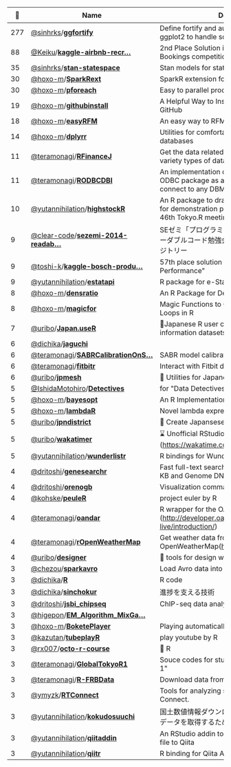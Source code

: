 |:star2: | Name | Description | 🌍|
|---|---|---|---|
|277|[@sinhrks](https://github.com/sinhrks)/[**ggfortify**](https://github.com/sinhrks/ggfortify)|Define fortify and autoplot functions to allow ggplot2 to handle some popular R packages.||
|88|[@Keiku](https://github.com/Keiku)/[**kaggle-airbnb-recr…**](https://github.com/Keiku/kaggle-airbnb-recruiting-new-user-bookings)|2nd Place Solution in Kaggle Airbnb New User Bookings competition||
|35|[@sinhrks](https://github.com/sinhrks)/[**stan-statespace**](https://github.com/sinhrks/stan-statespace)|Stan models for state space time series||
|30|[@hoxo-m](https://github.com/hoxo-m)/[**SparkRext**](https://github.com/hoxo-m/SparkRext)|SparkR extension for closer to dplyr|[:arrow_upper_right:](https://github.com/hoxo-m/SparkRext)|
|30|[@hoxo-m](https://github.com/hoxo-m)/[**pforeach**](https://github.com/hoxo-m/pforeach)|Easy to parallel processing in R||
|19|[@hoxo-m](https://github.com/hoxo-m)/[**githubinstall**](https://github.com/hoxo-m/githubinstall)|A Helpful Way to Install R Packages Hosted on GitHub|[:arrow_upper_right:](http://hoxo-m.github.io/githubinstall/)|
|18|[@hoxo-m](https://github.com/hoxo-m)/[**easyRFM**](https://github.com/hoxo-m/easyRFM)|An easy way to RFM analysis by R||
|14|[@hoxo-m](https://github.com/hoxo-m)/[**dplyrr**](https://github.com/hoxo-m/dplyrr)|Utilities for comfortable use of dplyr with databases||
|11|[@teramonagi](https://github.com/teramonagi)/[**RFinanceJ**](https://github.com/teramonagi/RFinanceJ)|Get the data related to finance in Japan using variety types of data sources||
|11|[@teramonagi](https://github.com/teramonagi)/[**RODBCDBI**](https://github.com/teramonagi/RODBCDBI)|An implementation of R's DBI interface using ODBC package as a back-end. This allows R to connect to any DBMS that has a ODBC driver.|[:arrow_upper_right:](https://cran.r-project.org/web/packages/RODBCDBI/index.html)|
|10|[@yutannihilation](https://github.com/yutannihilation)/[**highstockR**](https://github.com/yutannihilation/highstockR)|An R package to draw highstock charts. This is for demonstration purpose of htmlwidgets at 46th Tokyo.R meeting.||
|9|[@clear-code](https://github.com/clear-code)/[**sezemi-2014-readab…**](https://github.com/clear-code/sezemi-2014-readable-code)|SEゼミ「プログラミングが好きな学生のためのリーダブルコード勉強会」関連のデータを置くリポジトリー||
|9|[@toshi-k](https://github.com/toshi-k)/[**kaggle-bosch-produ…**](https://github.com/toshi-k/kaggle-bosch-production-line-performance)|57th place solution in "Bosch Production Line Performance"||
|9|[@yutannihilation](https://github.com/yutannihilation)/[**estatapi**](https://github.com/yutannihilation/estatapi)|R package for e-Stat API in Japan||
|8|[@hoxo-m](https://github.com/hoxo-m)/[**densratio**](https://github.com/hoxo-m/densratio)|An R Package for Density Ratio Estimation|[:arrow_upper_right:](https://github.com/hoxo-m/densratio)|
|8|[@hoxo-m](https://github.com/hoxo-m)/[**magicfor**](https://github.com/hoxo-m/magicfor)|Magic Functions to Obtain Results from for Loops in R|[:arrow_upper_right:](https://github.com/hoxo-m/magicfor)|
|7|[@uribo](https://github.com/uribo)/[**Japan.useR**](https://github.com/uribo/Japan.useR)|:crossed_flags:Japanese R user community materials and information datasets||
|6|[@dichika](https://github.com/dichika)/[**jaguchi**](https://github.com/dichika/jaguchi)|||
|6|[@teramonagi](https://github.com/teramonagi)/[**SABRCalibrationOnS…**](https://github.com/teramonagi/SABRCalibrationOnShiny)|SABR model calibration on shiny||
|6|[@teramonagi](https://github.com/teramonagi)/[**fitbitr**](https://github.com/teramonagi/fitbitr)|Interact with Fitbit data in R using Fitbit API||
|6|[@uribo](https://github.com/uribo)/[**jpmesh**](https://github.com/uribo/jpmesh)|:white_square_button: Utilities for Japanese mesh code|[:arrow_upper_right:](http://uribo.github.io/jpmesh)|
|5|[@IshidaMotohiro](https://github.com/IshidaMotohiro)/[**Detectives**](https://github.com/IshidaMotohiro/Detectives)|for "Data Detectives", Soft Bank 2015||
|5|[@hoxo-m](https://github.com/hoxo-m)/[**bayesopt**](https://github.com/hoxo-m/bayesopt)|An R Implementation of Bayesian Optimization|[:arrow_upper_right:](https://github.com/hoxo-m/bayesopt)|
|5|[@hoxo-m](https://github.com/hoxo-m)/[**lambdaR**](https://github.com/hoxo-m/lambdaR)|Novel lambda expressions in R|[:arrow_upper_right:](https://github.com/hoxo-m/lambdaR)|
|5|[@uribo](https://github.com/uribo)/[**jpndistrict**](https://github.com/uribo/jpndistrict)|🗾 Create Japansese Administration Area Maps|[:arrow_upper_right:](http://uribo.github.io/jpndistrict)|
|5|[@uribo](https://github.com/uribo)/[**wakatimer**](https://github.com/uribo/wakatimer)|:hourglass: Unofficial RStudio (IDE for R) WakaTime (https://wakatime.com) plugin.||
|5|[@yutannihilation](https://github.com/yutannihilation)/[**wunderlistr**](https://github.com/yutannihilation/wunderlistr)|R bindings for Wunderlist API||
|4|[@dritoshi](https://github.com/dritoshi)/[**genesearchr**](https://github.com/dritoshi/genesearchr)|Fast full-text search in NCBI RefSeq, UniProt-KB and Genome DNA sequence||
|4|[@dritoshi](https://github.com/dritoshi)/[**orenogb**](https://github.com/dritoshi/orenogb)|Visualization command for genomic data||
|4|[@kohske](https://github.com/kohske)/[**peuleR**](https://github.com/kohske/peuleR)|project euler by R||
|4|[@teramonagi](https://github.com/teramonagi)/[**oandar**](https://github.com/teramonagi/oandar)|R wrapper for the OANDA REST API (http://developer.oanda.com/rest-live/introduction/)||
|4|[@teramonagi](https://github.com/teramonagi)/[**rOpenWeatherMap**](https://github.com/teramonagi/rOpenWeatherMap)|Get weather data from OpenWeatherMap(http://openweathermap.org/)||
|4|[@uribo](https://github.com/uribo)/[**designer**](https://github.com/uribo/designer)|:art: tools for design with R||
|3|[@chezou](https://github.com/chezou)/[**sparkavro**](https://github.com/chezou/sparkavro)|Load Avro data into Spark with sparklyr||
|3|[@dichika](https://github.com/dichika)/[**R**](https://github.com/dichika/R)|R code||
|3|[@dichika](https://github.com/dichika)/[**sinchokur**](https://github.com/dichika/sinchokur)|進捗を支える技術||
|3|[@dritoshi](https://github.com/dritoshi)/[**jsbi_chipseq**](https://github.com/dritoshi/jsbi_chipseq)|ChIP-seq data analysis with R + Bioconductor||
|3|[@higepon](https://github.com/higepon)/[**EM_Algorithm_MixGa…**](https://github.com/higepon/EM_Algorithm_MixGaussians)|||
|3|[@hoxo-m](https://github.com/hoxo-m)/[**BoketePlayer**](https://github.com/hoxo-m/BoketePlayer)|Playing automatically bokete|[:arrow_upper_right:](https://hoxom.shinyapps.io/BoketePlayer/)|
|3|[@kazutan](https://github.com/kazutan)/[**tubeplayR**](https://github.com/kazutan/tubeplayR)|play youtube by R||
|3|[@rx007](https://github.com/rx007)/[**octo-r-course**](https://github.com/rx007/octo-r-course)|:tokyo_tower: R||
|3|[@teramonagi](https://github.com/teramonagi)/[**GlobalTokyoR1**](https://github.com/teramonagi/GlobalTokyoR1)|Souce codes for study meeting "Global Tokyo.R 1"||
|3|[@teramonagi](https://github.com/teramonagi)/[**R-FRBData**](https://github.com/teramonagi/R-FRBData)|Download data from FRB's website||
|3|[@ymyzk](https://github.com/ymyzk)/[**RTConnect**](https://github.com/ymyzk/RTConnect)|Tools for analyzing sales report files of iTunes Connect.|[:arrow_upper_right:](http://cran.r-project.org/web/packages/RTConnect/index.html)|
|3|[@yutannihilation](https://github.com/yutannihilation)/[**kokudosuuchi**](https://github.com/yutannihilation/kokudosuuchi)|国土数値情報ダウンロードサービスWeb APIからデータを取得するためのRパッケージです||
|3|[@yutannihilation](https://github.com/yutannihilation)/[**qiitaddin**](https://github.com/yutannihilation/qiitaddin)|An RStudio addin to post a knitted R Markdown file to Qiita||
|3|[@yutannihilation](https://github.com/yutannihilation)/[**qiitr**](https://github.com/yutannihilation/qiitr)|R binding for Qiita API v2|[:arrow_upper_right:](https://yutannihilation.github.io/qiitr/)|


